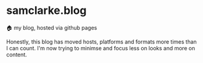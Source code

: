 # samclarke.blog
🏠 my blog, hosted via github pages

Honestly, this blog has moved hosts, platforms and formats more times than I can count. I'm now trying to minimse and focus less on looks and more on content. 
